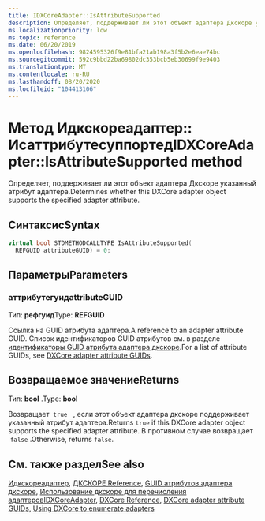 ```yaml
---
title: IDXCoreAdapter::IsAttributeSupported
description: Определяет, поддерживает ли этот объект адаптера Дкскоре указанный атрибут адаптера.
ms.localizationpriority: low
ms.topic: reference
ms.date: 06/20/2019
ms.openlocfilehash: 9824595326f9e81bfa21ab198a3f5b2e6eae74bc
ms.sourcegitcommit: 592c9bbd22ba69802dc353bcb5eb30699f9e9403
ms.translationtype: MT
ms.contentlocale: ru-RU
ms.lasthandoff: 08/20/2020
ms.locfileid: "104413106"
---
```

# <a name="idxcoreadapterisattributesupported-method"></a><span data-ttu-id="e96ef-103">Метод Идкскореадаптер:: Исаттрибутесуппортед</span><span class="sxs-lookup"><span data-stu-id="e96ef-103">IDXCoreAdapter::IsAttributeSupported method</span></span>

<span data-ttu-id="e96ef-104">Определяет, поддерживает ли этот объект адаптера Дкскоре указанный атрибут адаптера.</span><span class="sxs-lookup"><span data-stu-id="e96ef-104">Determines whether this DXCore adapter object supports the specified adapter attribute.</span></span>

## <a name="syntax"></a><span data-ttu-id="e96ef-105">Синтаксис</span><span class="sxs-lookup"><span data-stu-id="e96ef-105">Syntax</span></span>

```cpp
virtual bool STDMETHODCALLTYPE IsAttributeSupported( 
  REFGUID attributeGUID) = 0;
```

## <a name="parameters"></a><span data-ttu-id="e96ef-106">Параметры</span><span class="sxs-lookup"><span data-stu-id="e96ef-106">Parameters</span></span>

### <a name="attributeguid"></a><span data-ttu-id="e96ef-107">аттрибутегуид</span><span class="sxs-lookup"><span data-stu-id="e96ef-107">attributeGUID</span></span>

<span data-ttu-id="e96ef-108">Тип: **рефгуид**</span><span class="sxs-lookup"><span data-stu-id="e96ef-108">Type: **REFGUID**</span></span>

<span data-ttu-id="e96ef-109">Ссылка на GUID атрибута адаптера.</span><span class="sxs-lookup"><span data-stu-id="e96ef-109">A reference to an adapter attribute GUID.</span></span> <span data-ttu-id="e96ef-110">Список идентификаторов GUID атрибутов см. в разделе [идентификаторы GUID атрибута адаптера дкскоре](../dxcore-adapter-attribute-guids.md).</span><span class="sxs-lookup"><span data-stu-id="e96ef-110">For a list of attribute GUIDs, see [DXCore adapter attribute GUIDs](../dxcore-adapter-attribute-guids.md).</span></span>

## <a name="returns"></a><span data-ttu-id="e96ef-111">Возвращаемое значение</span><span class="sxs-lookup"><span data-stu-id="e96ef-111">Returns</span></span>

<span data-ttu-id="e96ef-112">Тип: **bool** .</span><span class="sxs-lookup"><span data-stu-id="e96ef-112">Type: **bool**</span></span>

<span data-ttu-id="e96ef-113">Возвращает  `true`   , если этот объект адаптера дкскоре поддерживает указанный атрибут адаптера.</span><span class="sxs-lookup"><span data-stu-id="e96ef-113">Returns `true` if this DXCore adapter object supports the specified adapter attribute.</span></span> <span data-ttu-id="e96ef-114">В противном случае возвращает  `false` .</span><span class="sxs-lookup"><span data-stu-id="e96ef-114">Otherwise, returns `false`.</span></span>

## <a name="see-also"></a><span data-ttu-id="e96ef-115">См. также раздел</span><span class="sxs-lookup"><span data-stu-id="e96ef-115">See also</span></span>

<span data-ttu-id="e96ef-116">[Идкскореадаптер](./nn-dxcore_interface-idxcoreadapter.md), [ДКСКОРЕ Reference](../dxcore-reference.md), [GUID атрибутов адаптера дкскоре](../dxcore-adapter-attribute-guids.md), [Использование дкскоре для перечисления адаптеров](../dxcore-enum-adapters.md)</span><span class="sxs-lookup"><span data-stu-id="e96ef-116">[IDXCoreAdapter](./nn-dxcore_interface-idxcoreadapter.md), [DXCore Reference](../dxcore-reference.md), [DXCore adapter attribute GUIDs](../dxcore-adapter-attribute-guids.md), [Using DXCore to enumerate adapters](../dxcore-enum-adapters.md)</span></span>
